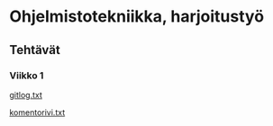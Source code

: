 # Ohjelmistotekniikka, harjoitustyö

## Tehtävät

### Viikko 1

[gitlog.txt](https://github.com/Niclas-L/ot-harjoitustyo/blob/master/laskarit/viikko1/gitlog.txt)

[komentorivi.txt](https://github.com/Niclas-L/ot-harjoitustyo/blob/master/laskarit/viikko1/komentorivi.txt)
